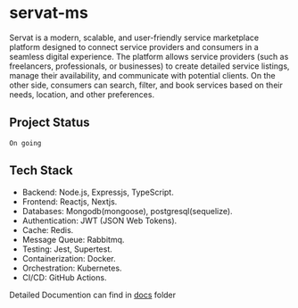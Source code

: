 # servat-ms

Servat is a modern, scalable, and user-friendly service marketplace platform designed to connect service providers and consumers in a seamless digital experience. The platform allows service providers (such as freelancers, professionals, or businesses) to create detailed service listings, manage their availability, and communicate with potential clients. On the other side, consumers can search, filter, and book services based on their needs, location, and other preferences.

## Project Status
`On going`

## Tech Stack
- Backend: Node.js, Expressjs, TypeScript.
- Frontend: Reactjs, Nextjs.
- Databases: Mongodb(mongoose), postgresql(sequelize).
- Authentication: JWT (JSON Web Tokens).
- Cache: Redis.
- Message Queue: Rabbitmq.
- Testing: Jest, Supertest.
- Containerization: Docker.
- Orchestration: Kubernetes.
- CI/CD: GitHub Actions.

Detailed Documention can find in [docs](/docs) folder
